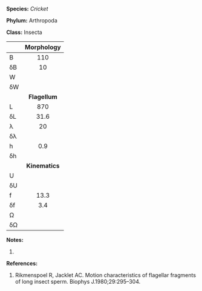 **Species:** *Cricket*

**Phylum:** Arthropoda

**Class:** Insecta

|    | **Morphology** |
|:-- | :------------: |
| B  | 110 |
| δB | 10 |
| W  |  |
| δW |  |
|    | **Flagellum** |
| L  | 870 |
| δL | 31.6 |
| λ  | 20 |
| δλ |  |
| h  | 0.9 |
| δh |  |
|    | **Kinematics** |
| U  |  |
| δU |  |
| f  | 13.3 |
| δf | 3.4 |
| Ω  |  |
| δΩ |  |

**Notes:**

1.

**References:**

1. Rikmenspoel R, Jacklet AC.  Motion characteristics of flagellar fragments of long insect sperm.  Biophys J.1980;29:295–304.
